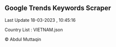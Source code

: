 

## Google Trends Keywords Scraper 
 
Last Update 18-03-2023 , 10:45:16

Country List :
VIETNAM.json



© Abdul Muttaqin 
